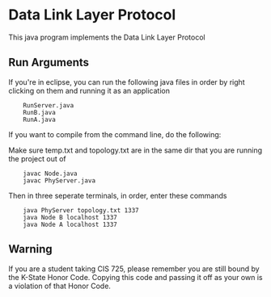 # Data Link Layer Protocol

This java program implements the Data Link Layer Protocol

## Run Arguments

If you're in eclipse, you can run the following java files in order by right clicking on them and running it as an application

        RunServer.java
        RunB.java
        RunA.java

If you want to compile from the command line, do the following:

Make sure temp.txt and topology.txt are in the same dir that you are running the project out of

        javac Node.java
        javac PhyServer.java

Then in three seperate terminals, in order, enter these commands

        java PhyServer topology.txt 1337
        java Node B localhost 1337
        java Node A localhost 1337

## Warning

If you are a student taking CIS 725, please remember you are still bound by the K-State Honor Code. Copying this code and passing it off as your own is a violation of that Honor Code.
